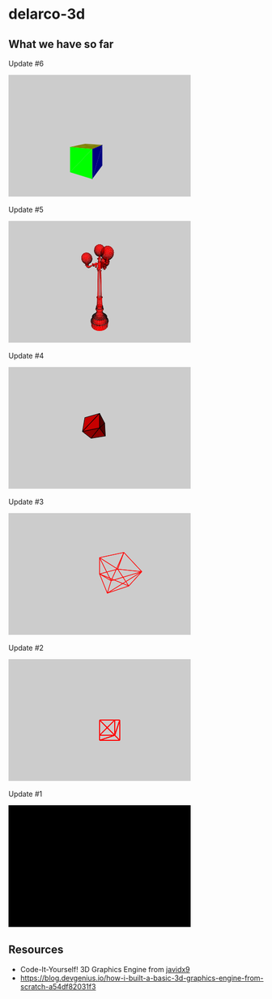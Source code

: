 # delarco-3d

## What we have so far

Update #6

![A rotated cube](public/screenshots/ss06.png)

Update #5

![Lamp obj model](public/screenshots/ss05.png)

Update #4

![Ambient light](public/screenshots/ss04.png)

Update #3

![A spinning cube](public/screenshots/ss03.png)

Update #2

![A strange cube](public/screenshots/ss02.png)

Update #1

![Black screen](public/screenshots/ss01.png)



## Resources
* Code-It-Yourself! 3D Graphics Engine from [javidx9](https://www.youtube.com/@javidx9)
* https://blog.devgenius.io/how-i-built-a-basic-3d-graphics-engine-from-scratch-a54df82031f3
